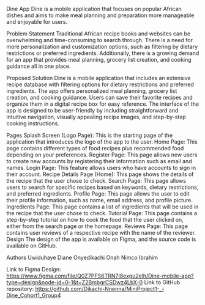 Dine App
Dine is a mobile application that focuses on popular African dishes and aims to make meal planning and preparation more manageable and enjoyable for users.

Problem Statement
Traditional African recipe books and websites can be overwhelming and time-consuming to search through. There is a need for more personalization and customization options, such as filtering by dietary restrictions or preferred ingredients. Additionally, there is a growing demand for an app that provides meal planning, grocery list creation, and cooking guidance all in one place.

Proposed Solution
Dine is a mobile application that includes an extensive recipe database with filtering options for dietary restrictions and preferred ingredients. The app offers personalized meal planning, grocery list creation, and cooking guidance. Users can save their favorite recipes and organize them in a digital recipe box for easy reference. The interface of the app is designed to be user-friendly by including straightforward and intuitive navigation, visually appealing recipe images, and step-by-step cooking instructions.

Pages
Splash Screen (Logo Page): This is the starting page of the application that introduces the logo of the app to the user.
Home Page: This page contains different types of food recipes plus recommended food depending on your preferences.
Register Page: This page allows new users to create new accounts by registering their information such as email and names.
Login Page: This feature allows users who have accounts to sign in their account.
Recipe Details Page (Home): This page shows the details of the recipe that the user chose to check.
Search Page: This page allows users to search for specific recipes based on keywords, dietary restrictions, and preferred ingredients.
Profile Page: This page allows the user to edit their profile information, such as name, email address, and profile picture.
Ingredients Page: This page contains a list of ingredients that will be used in the recipe that the user chose to check.
Tutorial Page: This page contains a step-by-step tutorial on how to cook the food that the user clicked on, either from the search page or the homepage.
Reviews Page: This page contains user reviews of a respective recipe with the name of the reviewer.
Design
The design of the app is available on Figma, and the source code is available on GitHub.

Authors
Uwiduhaye Diane
Onyedikachi Onah
Nimco Ibrahim



Link to Figma Design: https://www.figma.com/file/Q0Z7PFS6TRN7I8exgu2elh/Dine-mobile-app?type=design&node-id=0-1&t=Z2BmbgrCSDwz4LbX-0
Link to GitHub repository: https://github.com/Dikachi-Nnenna/MiniProject1-_-Dine_Cohort1_Group4